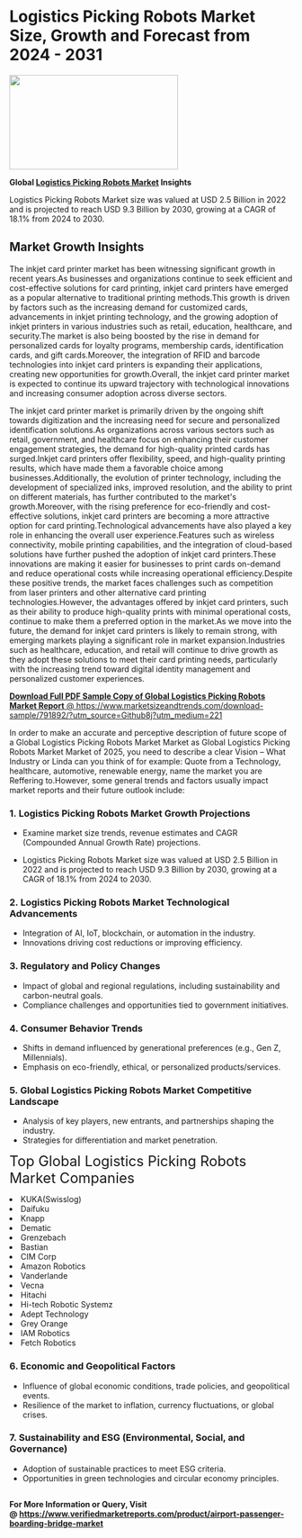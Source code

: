 <H1>Logistics Picking Robots Market Size, Growth and Forecast from 2024 - 2031</H1><img class="aligncenter size-medium wp-image-584254" src="https://thirdeyenews.in/wp-content/uploads/2024/09/Global-Market-Research-300x168.jpeg" alt="" width="300" height="168" /><p><strong>Global&nbsp;<a href="https://www.marketsizeandtrends.com/download-sample/791892/?utm_source=Github8j?utm_medium=221">Logistics Picking Robots Market</a> Insights</strong></p><p>Logistics Picking Robots Market size was valued at USD 2.5 Billion in 2022 and is projected to reach USD 9.3 Billion by 2030, growing at a CAGR of 18.1% from 2024 to 2030.</p><p><h2>Market Growth Insights</h2> <p>The inkjet card printer market has been witnessing significant growth in recent years.As businesses and organizations continue to seek efficient and cost-effective solutions for card printing, inkjet card printers have emerged as a popular alternative to traditional printing methods.This growth is driven by factors such as the increasing demand for customized cards, advancements in inkjet printing technology, and the growing adoption of inkjet printers in various industries such as retail, education, healthcare, and security.The market is also being boosted by the rise in demand for personalized cards for loyalty programs, membership cards, identification cards, and gift cards.Moreover, the integration of RFID and barcode technologies into inkjet card printers is expanding their applications, creating new opportunities for growth.Overall, the inkjet card printer market is expected to continue its upward trajectory with technological innovations and increasing consumer adoption across diverse sectors.</p> <p><a href="#"></a></p> <p>The inkjet card printer market is primarily driven by the ongoing shift towards digitization and the increasing need for secure and personalized identification solutions.As organizations across various sectors such as retail, government, and healthcare focus on enhancing their customer engagement strategies, the demand for high-quality printed cards has surged.Inkjet card printers offer flexibility, speed, and high-quality printing results, which have made them a favorable choice among businesses.Additionally, the evolution of printer technology, including the development of specialized inks, improved resolution, and the ability to print on different materials, has further contributed to the market's growth.Moreover, with the rising preference for eco-friendly and cost-effective solutions, inkjet card printers are becoming a more attractive option for card printing.Technological advancements have also played a key role in enhancing the overall user experience.Features such as wireless connectivity, mobile printing capabilities, and the integration of cloud-based solutions have further pushed the adoption of inkjet card printers.These innovations are making it easier for businesses to print cards on-demand and reduce operational costs while increasing operational efficiency.Despite these positive trends, the market faces challenges such as competition from laser printers and other alternative card printing technologies.However, the advantages offered by inkjet card printers, such as their ability to produce high-quality prints with minimal operational costs, continue to make them a preferred option in the market.As we move into the future, the demand for inkjet card printers is likely to remain strong, with emerging markets playing a significant role in market expansion.Industries such as healthcare, education, and retail will continue to drive growth as they adopt these solutions to meet their card printing needs, particularly with the increasing trend toward digital identity management and personalized customer experiences.<p><a href="#"></p><p><span class=""><strong>Download Full PDF Sample Copy of Global Logistics Picking Robots Market Report</strong> @ <a href="https://www.marketsizeandtrends.com/download-sample/791892/?utm_source=Github8j?utm_medium=221" target="_blank">https://www.marketsizeandtrends.com/download-sample/791892/?utm_source=Github8j?utm_medium=221</a></span></p><p>In order to make an accurate and perceptive description of future scope of a Global&nbsp;Logistics Picking Robots Market Market as Global&nbsp;Logistics Picking Robots Market Market of 2025, you need to describe a clear Vision &ndash; What Industry or Linda can you think of for example: Quote from a Technology, healthcare, automotive, renewable energy, name the market you are Reffering to.However, some general trends and factors usually impact market reports and their future outlook include:</p><h3>1.&nbsp;<strong>Logistics Picking Robots Market Growth Projections</strong></h3><ul><li>Examine market size trends, revenue estimates and CAGR (Compounded Annual Growth Rate) projections.</li><li><p>Logistics Picking Robots Market size was valued at USD 2.5 Billion in 2022 and is projected to reach USD 9.3 Billion by 2030, growing at a CAGR of 18.1% from 2024 to 2030.</p></li></ul><h3>2.&nbsp;<strong>Logistics Picking Robots Market Technological Advancements</strong></h3><ul><li>Integration of AI, IoT, blockchain, or automation in the industry.</li><li>Innovations driving cost reductions or improving efficiency.</li></ul><h3>3.&nbsp;<strong>Regulatory and Policy Changes</strong></h3><ul><li>Impact of global and regional regulations, including sustainability and carbon-neutral goals.</li><li>Compliance challenges and opportunities tied to government initiatives.</li></ul><h3>4.&nbsp;<strong>Consumer Behavior Trends</strong></h3><ul><li>Shifts in demand influenced by generational preferences (e.g., Gen Z, Millennials).</li><li>Emphasis on eco-friendly, ethical, or personalized products/services.</li></ul><h3>5.&nbsp;<strong>Global Logistics Picking Robots Market Competitive Landscape</strong></h3><ul><li>Analysis of key players, new entrants, and partnerships shaping the industry.</li><li>Strategies for differentiation and market penetration.</li></ul><p data-pm-slice="1 1 []"><span style="color: inherit; font-family: inherit; font-size: 25px;">Top Global Logistics Picking Robots Market Companies</span></p><div class="" data-test-id=""><p><li>KUKA(Swisslog)</li><li> Daifuku</li><li> Knapp</li><li> Dematic</li><li> Grenzebach</li><li> Bastian</li><li> CIM Corp</li><li> Amazon Robotics</li><li> Vanderlande</li><li> Vecna</li><li> Hitachi</li><li> Hi-tech Robotic Systemz</li><li> Adept Technology</li><li> Grey Orange</li><li> IAM Robotics</li><li> Fetch Robotics</li></p></div><h3>6.&nbsp;<strong>Economic and Geopolitical Factors</strong></h3><ul><li>Influence of global economic conditions, trade policies, and geopolitical events.</li><li>Resilience of the market to inflation, currency fluctuations, or global crises.</li></ul><h3>7.&nbsp;<strong>Sustainability and ESG (Environmental, Social, and Governance)</strong></h3><ul><li>Adoption of sustainable practices to meet ESG criteria.</li><li>Opportunities in green technologies and circular economy principles.</li></ul><h2><strong style="font-size: 14px;">For More Information or Query, Visit @&nbsp;</strong><a style="background-color: #ffffff; font-size: 14px;" href="https://www.marketsizeandtrends.com/report/logistics-picking-robots-market/" target="_blank">https://www.verifiedmarketreports.com/product/airport-passenger-boarding-bridge-market</a></h2>